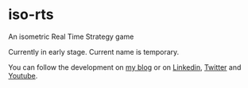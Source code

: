# iso-rts
An isometric Real Time Strategy game

Currently in early stage. Current name is temporary.

You can follow the development on [my blog](http://blog.davidecoppola.com/) or on [Linkedin](https://www.linkedin.com/in/davidecoppola/), [Twitter](https://twitter.com/vivaladav) and [Youtube](https://www.youtube.com/channel/UCUYD1ElkmiIklQRemVGxarw).
